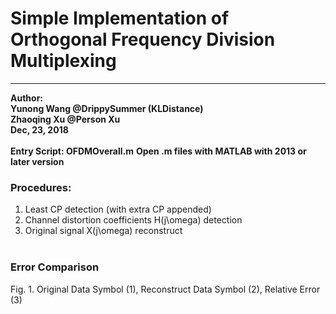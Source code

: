 # Simple Implementation of Orthogonal Frequency Division Multiplexing
****
**Author:<br>**
**Yunong Wang @DrippySummer (KLDistance)<br>**
**Zhaoqing Xu @Person Xu<br>**
**Dec, 23, 2018<br><br>**
**Entry Script: OFDMOverall.m**
**Open .m files with MATLAB with 2013 or later version<br>**

### Procedures:<br>
1. Least CP detection (with extra CP appended)<br>
2. Channel distortion coefficients H(j\omega) detection<br>
3. Original signal X(j\omega) reconstruct
<br><br>

### Error Comparison<br>
![]()
<br>
Fig. 1. Original Data Symbol (1), Reconstruct Data Symbol (2), Relative Error (3)<br>